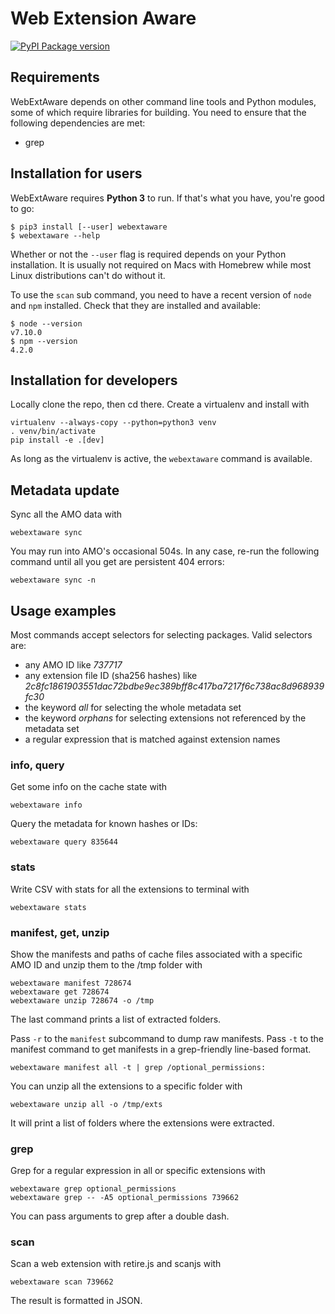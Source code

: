 # Web Extension Aware

[![PyPI Package version](https://badge.fury.io/py/webextaware.svg)](https://pypi.python.org/pypi/webextaware)


## Requirements
WebExtAware depends on other command line tools and Python modules, some of which require
libraries for building. You need to ensure that the following dependencies are met:
* grep

## Installation for users
WebExtAware requires **Python 3** to run. If that's what you have, you're good to go:
```
$ pip3 install [--user] webextaware
$ webextaware --help
```

Whether or not the `--user` flag is required depends on your Python installation. It is usually
not required on Macs with Homebrew while most Linux distributions can't do without it.

To use the `scan` sub command, you need to have a recent version of `node` and `npm` installed.
Check that they are installed and available:
```
$ node --version
v7.10.0
$ npm --version
4.2.0
```

## Installation for developers

Locally clone the repo, then cd there. Create a virtualenv and install with

```
virtualenv --always-copy --python=python3 venv
. venv/bin/activate
pip install -e .[dev]
```

As long as the virtualenv is active, the ```webextaware``` command is available.

## Metadata update

Sync all the AMO data with

```
webextaware sync
```

You may run into AMO's occasional 504s. In any case, re-run the following
command until all you get are persistent 404 errors:

```
webextaware sync -n
```

## Usage examples

Most commands accept selectors for selecting packages. Valid selectors are:

* any AMO ID like *737717*
* any extension file ID (sha256 hashes) like *2c8fc1861903551dac72bdbe9ec389bff8c417ba7217f6c738ac8d968939fc30*
* the keyword *all* for selecting the whole metadata set
* the keyword *orphans* for selecting extensions not referenced by the metadata set
* a regular expression that is matched against extension names

### info, query

Get some info on the cache state with

```
webextaware info
```

Query the metadata for known hashes or IDs:

```
webextaware query 835644
```

### stats

Write CSV with stats for all the extensions to terminal with

```
webextaware stats
```

### manifest, get, unzip

Show the manifests and paths of cache files associated with a specific AMO ID and
unzip them to the /tmp folder with

```
webextaware manifest 728674
webextaware get 728674
webextaware unzip 728674 -o /tmp
```

The last command prints a list of extracted folders.

Pass `-r` to the `manifest` subcommand to dump raw manifests. Pass `-t` to the manifest command
to get manifests in a grep-friendly line-based format.

```
webextaware manifest all -t | grep /optional_permissions:
```

You can unzip all the extensions to a specific folder with

```
webextaware unzip all -o /tmp/exts
```

It will print a list of folders where the extensions were extracted.

### grep

Grep for a regular expression in all or specific extensions with

```
webextaware grep optional_permissions
webextaware grep -- -A5 optional_permissions 739662
```

You can pass arguments to grep after a double dash.

### scan

Scan a web extension with retire.js and scanjs with

```
webextaware scan 739662
```

The result is formatted in JSON.
